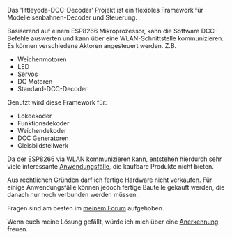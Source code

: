 Das 'littleyoda-DCC-Decoder' Projekt ist ein flexibles Framework für Modelleisenbahnen-Decoder
und Steuerung.<br>

Basiserend auf einem ESP8266 Mikroprozessor, kann die Software DCC-Befehle auswerten und kann über eine WLAN-Schnittstelle kommunizieren. <br>
Es können verschiedene Aktoren angesteuert werden. Z.B.

- Weichenmotoren
- LED
- Servos
- DC Motoren
- Standard-DCC-Decoder

Genutzt wird diese Framework für:

- Lokdekoder 
- Funktionsdekoder
- Weichendekoder
- DCC Generatoren
- Gleisbildstellwerk
 
Da der ESP8266 via WLAN kommunizieren kann, entstehen hierdurch sehr viele interessante [Anwendungsfälle](Platinen), die kaufbare Produkte nicht bieten.

Aus rechtlichen Gründen darf ich fertige Hardware nicht verkaufen. Für einige Anwendungsfälle können jedoch fertige Bauteile gekauft werden, die danach nur noch verbunden werden müssen.

Fragen sind am besten im [meinem Forum](https://forum.open4me.de/) aufgehoben.

Wenn euch meine Lösung gefällt, würde ich mich über eine [Anerkennung](https://www.open4me.de/index.php/wunschliste/) freuen.